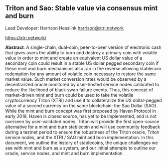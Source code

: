 ## Triton and Sao: Stable value via consensus mint and burn

Lead Developer:
Harrison Hesslink
harrison@xtri.network

https://xtri.network/

**Abstract**. A single-chain, dual-coin, peer-to-peer version of electronic cash that gives users
the ability to burn and destroy a primary coin with volatile value in order to mint and create
an equivalent US dollar value of a secondary coin could result in a stable US dollar pegged
secondary coin if these mint and burn mechanisms also ran in the reverse allowing stablecoin
redemption for any amount of volatile coin necessary to restore the same market value. Such
market conversion rates would be observed by a decentralized oracle monitored by
user-hosted service nodes calibrated to reduce the likelihood of black swan failure events.
Thus, this concept of market-driven mint and burn could be used to take the volatile
cryptocurrency Triton (XTRI) and use it to collateralize the US dollar-pegged value of a
second currency on the same blockchain: the Sao Dollar (SAO). While the mint and burn
concept was first proposed by Haven Protocol in early 2018, Haven is closed source, has yet
to be implemented, and is not overseen by user-validated nodes. Triton will provide the first
open-source alternative for a mint and burn stablecoin and will use community feedback
during a testnet period to ensure the robustness of the Triton oracle, Triton service nodes, and
the XTRI / SAO mint and burn implementation. In this document, we outline the history of
stablecoins, the unique challenges we see with mint and burn as a system, and our initial
attempts to outline our oracle, service nodes, and mint and burn implementation.
